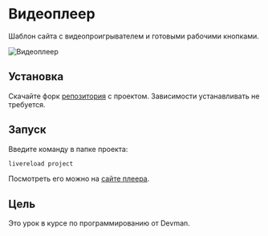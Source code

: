 # Видеоплеер

Шаблон сайта с видеопроигрывателем и готовыми рабочими кнопками.

![Видеоплеер]("img/worked.png")

## Установка

Скачайте форк [репозитория]("https://github.com/George-Salt/videoplayer") с проектом.
Зависимости устанавливать не требуется.

## Запуск

Введите команду в папке проекта:

```sh
livereload project
```

Посмотреть его можно на [сайте плеера]("http://127.0.0.1:35729").

## Цель

Это урок в курсе по программированию от Devman.

